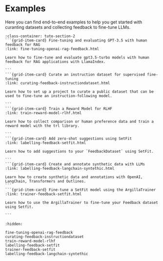 # Examples

Here you can find end-to-end examples to help you get started with curanting datasets and collecting feedback to fine-tune LLMs.

````{grid}  1 1 3 3
:class-container: tuto-section-2
```{grid-item-card} Fine-tuning and evaluating GPT-3.5 with human feedback for RAG
:link: fine-tuning-openai-rag-feedback.html

Learn how to fine-tune and evaluate gpt3.5-turbo models with human feedback for RAG applications with LlamaIndex.

```
```{grid-item-card} Curate an instruction dataset for supervised fine-tuning
:link: curating-feedback-instructiondataset.html

Learn how to set up a project to curate a public dataset that can be used to fine-tune an instruction-following model.

```
```{grid-item-card} Train a Reward Model for RLHF
:link: train-reward-model-rlhf.html

Learn how to collect comparison or human preference data and train a reward model with the trl library.

```
```{grid-item-card} Add zero-shot suggestions using SetFit
:link: labelling-feedback-setfit.html

Learn how to add suggestions to your `FeedbackDataset` using SetFit.

```
```{grid-item-card} Create and annotate synthetic data with LLMs
:link: labelling-feedback-langchain-syntethic.html

Learn how to create synthetic data and annotations with OpenAI, LangChain, Transformers and Outlines.
```
```{grid-item-card} Fine-tune a SetFit model using the ArgillaTrainer
:link: trainer-feedback-setfit.html

Learn how to use the ArgillaTrainer to fine-tune your Feedback dataset using Setfit.

```
````

```{toctree}
:hidden:

fine-tuning-openai-rag-feedback
curating-feedback-instructiondataset
train-reward-model-rlhf
labelling-feedback-setfit
trainer-feedback-setfit
labelling-feedback-langchain-syntethic
```